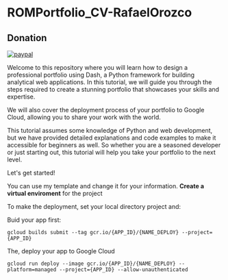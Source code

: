 # ROMPortfolio_CV-RafaelOrozco

## Donation

[![paypal](https://www.paypalobjects.com/en_US/i/btn/btn_donateCC_LG.gif)](https://www.paypal.com/donate/?hosted_button_id=T4JKHR2E5YV6N)

Welcome to this repository where you will learn how to design a professional portfolio using Dash, a Python framework for building analytical web applications. In this tutorial, we will guide you through the steps required to create a stunning portfolio that showcases your skills and expertise.

We will also cover the deployment process of your portfolio to Google Cloud, allowing you to share your work with the world.

This tutorial assumes some knowledge of Python and web development, but we have provided detailed explanations and code examples to make it accessible for beginners as well. So whether you are a seasoned developer or just starting out, this tutorial will help you take your portfolio to the next level.

Let's get started!

You can use my template and change it for your information. **Create a virtual enviroment** for the project

To make the deployment, set your local directory project and:

Buid your app first:
```
gcloud builds submit --tag gcr.io/{APP_ID}/{NAME_DEPLOY} --project={APP_ID}
```
The, deploy your app to Google Cloud

```
gcloud run deploy --image gcr.io/{APP_ID}/{NAME_DEPLOY} --platform=managed --project={APP_ID} --allow-unauthenticated
```

